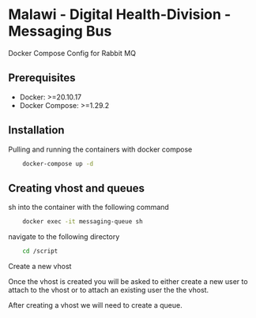 # Malawi - Digital Health-Division - Messaging Bus

 Docker Compose Config for Rabbit MQ

## Prerequisites

- Docker: >=20.10.17
- Docker Compose: >=1.29.2

## Installation

Pulling and running the containers with docker compose

``` bash
    docker-compose up -d
```

## Creating vhost and queues

sh into the container with the following command

``` bash
    docker exec -it messaging-queue sh
```

navigate to the following directory

``` bash
    cd /script
```

Create a new vhost

Once the vhost is created you will be asked to either create a new user to attach to the vhost or to attach an existing user the the vhost.

After creating a vhost we will need to create a queue.
